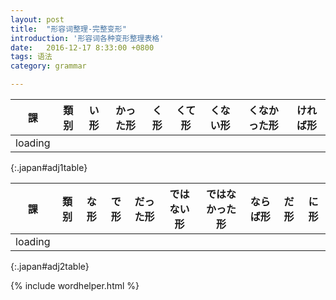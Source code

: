 ```yaml
---
layout: post
title:  "形容词整理-完整变形"
introduction: '形容词各种变形整理表格'
date:   2016-12-17 8:33:00 +0800
tags: 语法
category: grammar

---
```


	
| 課      | 類别 | い形   | かった形 | く形   | くて形 | くない形 | くなかった形 | ければ形 |
| --      | ---  | ------ | ------   | ------ | ------ | ------   | ----         | ----     |
| loading |
{:.japan#adj1table}

| 課      | 類别 | な形   | で形   | だった形 | ではない形 | ではなかった形 | ならば形 | だ形 | に形 |
| --      | ---  | ------ | ------ | ------   | ------     | ------         | ----     | ---- | ---- |
| loading |
{:.japan#adj2table}

{% include wordhelper.html %}

<script>
$(document).ready(function() {
  $.ajax('/adj.json', { dataType: "json" })
    .done(function (data) {
      var a1 = { idiom: data.idiom, data: data.data.filter(function (el) { return el.pos.endsWith('1'); }) }
      var adj1 = wordhelper.parseAdj1Data(a1);
      var a2 = { idiom: data.idiom, data: data.data.filter(function (el) { return el.pos.endsWith('2'); }) }
      var adj2 = wordhelper.parseAdj2Data(a2);

      wordhelper.initTable(adj1, $('#adj1table'),
        [ "lesson",
          "pos",
          "word",
          "katta",
          "ku",
          "te",
          "nai",
          "nakatta",
          "kereba",
        ]);

      wordhelper.initTable(adj2, $('#adj2table'),
        [ "lesson",
          "pos",
          "word",
          "te",
          "datta",
          "nai",
          "nakatta",
          "naraba",
          "da",
          "ni",
        ]);

      $('td').each(function() {
        $(this).html(japanruby($(this).html()));
      });
    });
});
</script>

